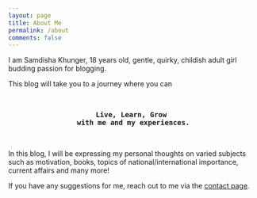 ```yaml
---
layout: page
title: About Me
permalink: /about
comments: false
---
```


I am Samdisha Khunger, 18 years old, gentle, quirky, childish adult girl budding passion for blogging.

This blog will take you to a journey where you can
<pre>
<center>
<b>
Live, Learn, Grow 
with me and my experiences.
</b>
</center>
</pre>

In this blog, I will be expressing my personal thoughts on varied subjects such as motivation, books, topics of national/international importance, current affairs and many more!

If you have any suggestions for me, reach out to me via the <a href="/contact">contact page</a>.